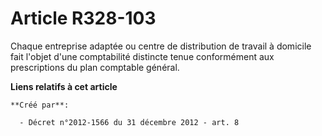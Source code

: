 # Article R328-103

Chaque entreprise adaptée ou centre de distribution de travail à domicile fait l'objet d'une comptabilité distincte tenue
conformément aux prescriptions du plan comptable général.

**Liens relatifs à cet article**

	**Créé par**:

	  - Décret n°2012-1566 du 31 décembre 2012 - art. 8
